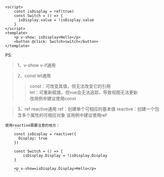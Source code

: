 ```
<script>
    const isDisplay = ref(true)
    const Switch = () => {
      isDisplay.value = !isDisplay.value
    }
</script>
<template>
    <p v-show: isDisplay>Hello</p>
    <button @click: Switch>switch</button>
</template>
```

PS:  
>1、v-show v-if通用  

>2、const let通用  
>>const：可改变其值，但无法改变它的引用  
>>let：可重新赋值，但vue会无法追踪，导致视图无法更新  
>>改用例中建议使用const  

>3、ref reactive通用
    ref：创建单个可相应的基本值
    reactive：创建一个包含多个属性的可相应对象
    该用例中建议使用ref

    使用reactive需要注意的地方：
        ```
        const isDisplay = reactive({
          Display: true
        })

        const Switch = () => {
            isDisplay.Display = !isDisplay.Display
        }

        <p v-show=isDisplay.Display>Hello</p>
        ```